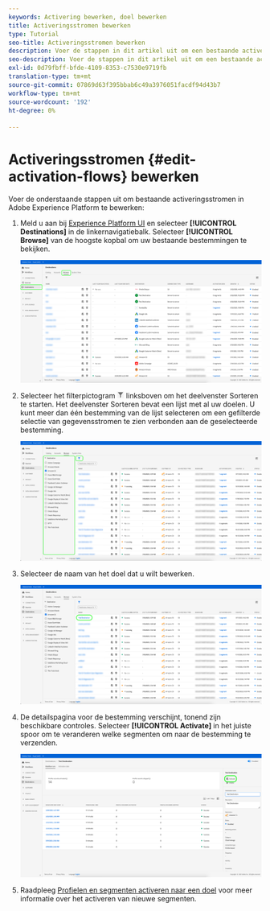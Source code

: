 ```yaml
---
keywords: Activering bewerken, doel bewerken
title: Activeringsstromen bewerken
type: Tutorial
seo-title: Activeringsstromen bewerken
description: Voer de stappen in dit artikel uit om een bestaande activeringsstroom in Adobe Experience Platform te bewerken.
seo-description: Voer de stappen in dit artikel uit om een bestaande activeringsstroom in Adobe Experience Platform te bewerken.
exl-id: 0d79fbff-bfde-4109-8353-c7530e9719fb
translation-type: tm+mt
source-git-commit: 07869d63f395bbab6c49a3976051facdf94d43b7
workflow-type: tm+mt
source-wordcount: '192'
ht-degree: 0%

---
```


# Activeringsstromen {#edit-activation-flows} bewerken

Voer de onderstaande stappen uit om bestaande activeringsstromen in Adobe Experience Platform te bewerken:

1. Meld u aan bij [Experience Platform UI](https://platform.adobe.com/) en selecteer **[!UICONTROL Destinations]** in de linkernavigatiebalk. Selecteer **[!UICONTROL Browse]** van de hoogste kopbal om uw bestaande bestemmingen te bekijken.

   ![Bladeren door doelen](../assets/ui/edit-activation/browse-destinations.png)

2. Selecteer het filterpictogram ![Filter-pictogram](../assets/ui/edit-activation/filter.png) linksboven om het deelvenster Sorteren te starten. Het deelvenster Sorteren bevat een lijst met al uw doelen. U kunt meer dan één bestemming van de lijst selecteren om een gefilterde selectie van gegevensstromen te zien verbonden aan de geselecteerde bestemming.

   ![Filterdoelen](../assets/ui/edit-activation/filter-destinations.png)

3. Selecteer de naam van het doel dat u wilt bewerken.

   ![Doel selecteren](../assets/ui/edit-activation/destination-select.png)

4. De detailspagina voor de bestemming verschijnt, tonend zijn beschikbare controles. Selecteer **[!UICONTROL Activate]** in het juiste spoor om te veranderen welke segmenten om naar de bestemming te verzenden.

   ![Doelgegevens](../assets/ui/edit-activation/destination-details.png)

5. Raadpleeg [Profielen en segmenten activeren naar een doel](activate-destinations.md) voor meer informatie over het activeren van nieuwe segmenten.

